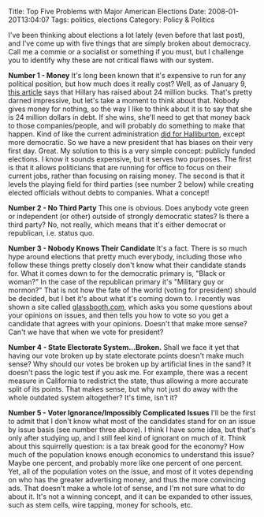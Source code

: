 Title: Top Five Problems with Major American Elections
Date: 2008-01-20T13:04:07
Tags: politics, elections
Category: Policy & Politics

I've been thinking about elections a lot lately (even before that last post), and I've come up with five things that are simply broken about democracy. Call me a commie or a socialist or something if you must, but I challenge you to identify why these are not critical flaws with our system. 

**Number 1 - Money**
It's long been known that it's expensive to run for any political position, but how much does it really cost? Well, as of January 9, <a href="http://blog.washingtonpost.com/the-trail/2008/01/09/clinton_fundraising_remains_st.html">this article</a> says that Hillary has raised about 24 million bucks. That's pretty darned impressive, but let's take a moment to think about that. Nobody gives money for nothing, so the way I like to think about it is to say that she is 24 million dollars in debt. If she wins, she'll need to get that money back to those companies/people, and will probably do something to make that happen. Kind of like the current administration <a href="http://www.google.com/search?oe=utf-8&rls=com.ubuntu%3Aen-US%3Aofficial&client=firefox-a&um=1&hl=en&q=halliburton+cheney+connection&sa=N&tab=nw">did for Halliburton</a>, except more democratic. So we have a new president that has biases on their very first day. Great. My solution to this is a very simple concept: publicly funded elections. I know it sounds expensive, but it serves two purposes. The first is that it allows politicians that are running for office to focus on their current jobs,  rather than focusing on raising money. The second is that it levels the playing field for third parties (see number 2 below) while creating elected officials without debts to companies. What a concept!

**Number 2 - No Third Party**
This one is obvious. Does anybody vote green or independent (or other) outside of strongly democratic states? Is there a third party? No, not really, which means that it's either democrat or republican, i.e. status quo. 

**Number 3 - Nobody Knows Their Candidate**
It's a fact. There is so much hype around elections that pretty much everybody, including those who follow these things pretty closely don't know what their candidate stands for. What it comes down to for the democratic primary is, "Black or woman?" In the case of the republican primary it's "Military guy or mormon?" That is not how the fate of the world (voting for president) should be decided, but I bet it's about what it's coming down to. I recently was shown a site called <a href="http://www.glassbooth.com">glassbooth.com</a>, which asks you some questions about your opinions on issues, and then tells you how to vote so you get a candidate that agrees with your opinions. Doesn't that make more sense? Can't we have that when we vote for president? 

**Number 4 - State Electorate System...Broken.**
Shall we face it yet that having our vote broken up by state electorate points doesn't make much sense? Why should our votes be broken up by artificial lines in the sand? It doesn't pass the logic test if you ask me. For example, there was a recent measure in California to redistrict the state, thus allowing a more accurate split of its points. That makes sense, but why not just do away with the whole outdated system altogether? It's time, isn't it?

**Number 5 - Voter Ignorance/Impossibly Complicated Issues**
I'll be the first to admit that I don't know what most of the candidates stand for on an issue by issue basis (see number three above). I think I have some idea, but that's only after studying up, and I still feel kind of ignorant on much of it. Think about this squirrelly question: is a tax break good for the economy? How much of the population knows enough economics to understand this issue? Maybe one percent, and probably more like one percent of one percent. Yet, all of the population votes on the issue, and most of it votes depending on who has the greater advertising money, and thus the more convincing ads. That doesn't make a whole lot of sense, and I'm not sure what to do about it. It's not a winning concept, and it can be expanded to other issues, such as stem cells, wire tapping, money for schools, etc.
